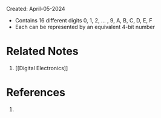 Created: April-05-2024

- Contains 16 different digits 0, 1, 2, ... , 9, A, B, C, D, E, F
- Each can be represented by an equivalent 4-bit number
# Related Notes

1. [[Digital Electronics]]
# References

1. 